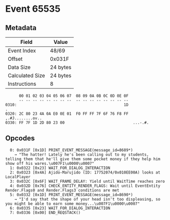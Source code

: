 # Event 65535

## Metadata

| Field           | Value    |
|-----------------|----------|
| Event Index     | 48/69    |
| Offset          | 0x031F   |
| Data Size       | 24 bytes |
| Calculated Size | 24 bytes |
| Instructions    | 8        |

```
      00 01 02 03 04 05 06 07  08 09 0A 0B 0C 0D 0E 0F
      -- -- -- -- -- -- -- --  -- -- -- -- -- -- -- --
0310:                                               1D                 .
0320: 2C 80 23 4A 0A E0 0E 01  F0 FF FF 7F 6F 76 F8 FF  ,.#J........ov..
0330: FF 7F 1D 2D 80 23 00                              ...-.#.         
```

## Opcodes

```
  0: 0x031F [0x1D] PRINT_EVENT_MESSAGE(message_id=8689*)
    → "The hatter! Lately he's been calling out to my students, telling them that he'll give them some pocket money if they help him show off his wares.\u007F1\u0000\u0007"
  1: 0x0322 [0x23] WAIT_FOR_DIALOG_INTERACTION
  2: 0x0323 [0x4A] Ajido-Marujido (ID: 17752074/0x010EE00A) looks at LocalPlayer
  3: 0x032C [0x6F] WAIT_FRAME_DELAY: Yield until WaitTime reaches zero
  4: 0x032D [0x76] CHECK_ENTITY_RENDER_FLAGS: Wait until EventEntity Render.Flags0 and Render.Flags3 conditions are met
  5: 0x0332 [0x1D] PRINT_EVENT_MESSAGE(message_id=8690*)
    → "I'd say that the shape of your head isn't too displeasing, so you might be able to earn some money...\u007F1\u0000\u0007"
  6: 0x0335 [0x23] WAIT_FOR_DIALOG_INTERACTION
  7: 0x0336 [0x00] END_REQSTACK()
```
